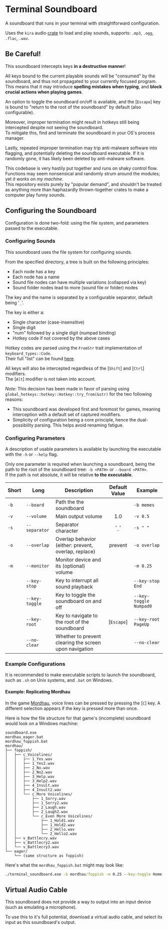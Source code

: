 # Terminal Soundboard

A soundboard that runs in your terminal with straightforward configuration.

Uses the `kira` audio [crate](https://github.com/tesselode/kira) to load and play sounds, supports: `.mp3`, `.ogg`, `.flac`, `.wav`.

## Be Careful!

This soundboard intercepts keys **in a destructive manner**!

All keys bound to the current playable sounds will be "consumed" by the soundboard, and thus not propagated to your currently focused program.
This means that it may introduce **spelling mistakes when typing**, and **block crucial actions when playing games**.

An option to toggle the soundboard on/off is available, and the [`Escape`] key is bound to "return to the root of the soundboard" by default (also configurable).

Moreover, improper termination might result in hotkeys still being intercepted despite not seeing the soundboard.  
To mitigate this, find and terminate the soundboard in your OS's process manager.

Lastly, repeated improper termination may trip anti-malware software into flagging, and potentially deleting the soundboard executable. If it is randomly gone, it has likely been deleted by anti-malware software.

This codebase is very hastily put together and runs on shaky control flow. Functions may seem nonsensical and randomly strum around the modules; yet *it works on my machine*.  
This repository exists purely by "popular demand", and shouldn't be treated as anything more than haphazardly thrown-together crates to make a computer play funny sounds.

## Configuring the Soundboard

Configuration is done two-fold: using the file system, and parameters passed to the executable.

### Configuring Sounds

This soundboard uses the file system for configuring sounds.

From the specified directory, a tree is built on the following principles:

- Each node has a key
- Each node has a name
- Sound file nodes can have multiple variations (collapsed via key)
- Sound folder nodes lead to more (sound file or folder) nodes

The key and the name is separated by a configurable separator, default being '`_`'.

The key is either a:

- Single character (case-insensitive)
- Single digit
- "num" followed by a single digit (numpad binding)
- Hotkey code if not covered by the above cases

Hotkey codes are parsed using the `FromStr` trait implementation of `keyboard_types::Code`.  
Their full "list" can be found [here](https://github.com/pyfisch/keyboard-types/blob/main/src/code.rs#L690).

All keys will also be intercepted regardless of the [`Shift`] and [`Ctrl`] modifiers.  
The [`Alt`] modifier is not taken into account.

*Note:* This decision has been made in favor of parsing using `global_hotkeys::hotkey::Hotkey::try_from(&str)` for the two following reasons:

- This soundboard was developed first and foremost for games, meaning interception with a default set of captured modifiers.
- Simplicity of configuration being a core principle, hence the dual-possibility parsing. This helps avoid renaming fatigue.

### Configuring Parameters

A description of usable parameters is available by launching the executable with the `-h` or `--help` flag.

Only one parameter is required when launching a soundboard, being the path to the root of the soundboard tree: `-b <PATH>` or `--board <PATH>`.  
If the path is not absolute, it will be relative **to the executable**.

| Short | Long           | Description                                            | Default Value | Example                |
|-------|----------------|--------------------------------------------------------|:-------------:|------------------------|
| `-b`  | `--board`      | Path the the soundboard                                |               | `-b memes`             |
| `-v`  | `--volume`     | Main output volume                                     |      1.0      | `-v 0.5`               |
| `-s`  | `--separator`  | Separator character                                    |     '`_`'     | `-s " "`               |
| `-o`  | `--overlap`    | Overlap behavior (either: prevent, overlap, replace)   |    prevent    | `-o overlap`           |
| `-m`  | `--monitor`    | Monitor device and its (optional) volume               |               | `-m 0.25`              |
|       | `--key-stop`   | Key to interrupt all sound playback                    |               | `--key-stop End`       |
|       | `--key-toggle` | Key to toggle the soundboard on and off                |               | `--key-toggle Numpad0` |
|       | `--key-root`   | Key to navigate to the root of the soundboard          |   [`Escape`]  | `--key-root PageUp`    |
|       | `--no-clear`   | Whether to prevent clearing the screen upon navigation |               | `--no-clear`           |

### Example Configurations

It is recommended to make executable scripts to launch the soundboard, such as `.sh` on Unix systems, and `.bat` on Windows.

#### Example: Replicating Mordhau

In the game [Mordhau](https://store.steampowered.com/app/629760/MORDHAU/), voice lines can be pressed by pressing the [`C`] key. A different selection appears if the key is pressed more than once.

Here is how the file structure for that game's (incomplete) soundboard would look on a Windows machine:

```
soundboard.exe
mordhau_eager.bat
mordhau_foppish.bat
mordhau/
├── foppish/
│   ├── c_Voicelines/
│   │   ├── 1_Yes.wav
│   │   ├── 1_Yes2.wav
│   │   ├── 2_No.wav
│   │   ├── 2_No2.wav
│   │   ├── 3_Help.wav
│   │   ├── 3_Help2.wav
│   │   ├── 4_Insult.wav
│   │   ├── 4_Insult2.wav
│   │   └── c_More Voicelines/
│   │       ├── 1_Sorry.wav
│   │       ├── 1_Sorry2.wav
│   │       ├── 2_Laugh.wav
│   │       ├── 2_Laugh2.wav
│   │       └── c_Even More Voicelines/
│   │           ├── 1_Hold1.wav
│   │           ├── 1_Hold2.wav
│   │           ├── 2_Hello.wav
│   │           └── 2_Hello2.wav
│   ├── v_Battlecry.wav
│   ├── v_Battlecry2.wav
│   └── v_Battlecry3.wav
└── eager/
    └── (same structure as foppish)
```

Here's what the `mordhau_foppish.bat` might may look like:

```bat
./terminal_soundboard.exe -b mordhau/foppish -m 0.25 --key-toggle Home --key-stop End
```

## Virtual Audio Cable

This soundboard does not provide a way to output into an input device (such as emulating a microphone).

To use this to it's full potential, download a virtual audio cable, and select its input as this soundboard's output.
